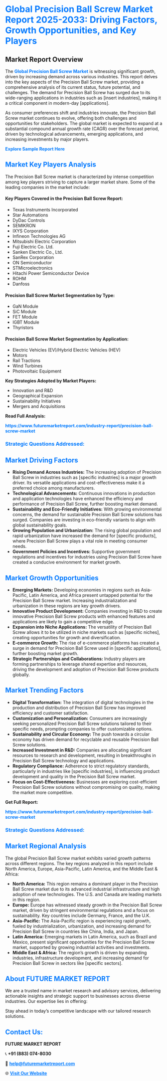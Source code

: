 <h1 style="color: #007BFF;">Global Precision Ball Screw Market Report 2025-2033: Driving Factors, Growth Opportunities, and Key Players</h1>

<section id="overview">
<h2>Market Report Overview</h2>
<p>The <a href="https://www.futuremarketreport.com/industry-report/precision-ball-screw-market" style="color: #007BFF; text-decoration: none;"><strong>Global Precision Ball Screw Market</strong></a> is witnessing significant growth, driven by increasing demand across various industries. This report delves into the key aspects of the Precision Ball Screw market, providing a comprehensive analysis of its current status, future potential, and challenges. The demand for Precision Ball Screw has surged due to its wide-ranging applications in industries such as [insert industries], making it a critical component in modern-day [applications].</p>
<p>As consumer preferences shift and industries innovate, the Precision Ball Screw market continues to evolve, offering both challenges and opportunities for stakeholders. The global market is expected to expand at a substantial compound annual growth rate (CAGR) over the forecast period, driven by technological advancements, emerging applications, and increasing investments by major players.</p>
</section>

<section id="overview">
<p><a href="https://www.futuremarketreport.com/request-sample/reportId=36970" style="color: #007BFF; text-decoration: none;"><strong>Explore Sample Report Here</strong></a></p>
</section>

<section id="key-players">
<h2 style="color: #007BFF;">Market Key Players Analysis</h2>
<p>The Precision Ball Screw market is characterized by intense competition among key players striving to capture a larger market share. Some of the leading companies in the market include:</p>
<h4>Key Players Covered in the Precision Ball Screw Report:</h4>
<ul><li>Texas Instruments Incorporated</li><li>Star Automations</li><li>DyDac Controls</li><li>SEMIKRON</li><li>IXYS Corporation</li><li>Infineon Technologies AG</li><li>Mitsubishi Electric Corporation</li><li>Fuji Electric Co. Ltd.</li><li>Sanken Electric Co., Ltd.</li><li>SanRex Corporation</li><li>ON Semiconductor</li><li>STMicroelectronics</li><li>Hitachi Power Semiconductor Device</li><li>ROHM</li><li>Danfoss</li></ul>
<h4>Precision Ball Screw Market Segmentation by Type:</h4>
<ul><li>GaN Module</li><li>SiC Module</li><li>FET Module</li><li>IGBT Module</li><li>Thyristors</li></ul>

<h4>Precision Ball Screw Market Segmentation by Application:</h4>
<ul><li>Electric Vehicles (EV)/Hybrid Electric Vehicles (HEV)</li><li>Motors</li><li>Rail Tractions</li><li>Wind Turbines</li><li>Photovoltaic Equipment</li></ul>
<p><strong>Key Strategies Adopted by Market Players:</strong></p>
<ul>
<li>Innovation and R&D</li>
<li>Geographical Expansion</li>
<li>Sustainability Initiatives</li>
<li>Mergers and Acquisitions</li>
</ul>
</section>

<section>
<p><strong>Read Full Analysis: </strong></p><a href="https://www.futuremarketreport.com/industry-report/precision-ball-screw-market" style="color: #007BFF; text-decoration: none;"><strong>https://www.futuremarketreport.com/industry-report/precision-ball-screw-market</strong></a>
<h3 style="color: #007BFF;">Strategic Questions Addressed:</h3>
</section>

<section id="driving-factors">
<h2 style="color: #007BFF;">Market Driving Factors</h2>
<ul>
<li><strong>Rising Demand Across Industries:</strong> The increasing adoption of Precision Ball Screw in industries such as [specific industries] is a major growth driver. Its versatile applications and cost-effectiveness make it a preferred choice among manufacturers.</li>
<li><strong>Technological Advancements:</strong> Continuous innovations in production and application technologies have enhanced the efficiency and performance of Precision Ball Screw, further boosting market demand.</li>
<li><strong>Sustainability and Eco-Friendly Initiatives:</strong> With growing environmental concerns, the demand for sustainable Precision Ball Screw solutions has surged. Companies are investing in eco-friendly variants to align with global sustainability goals.</li>
<li><strong>Growing Population and Urbanization:</strong> The rising global population and rapid urbanization have increased the demand for [specific products], where Precision Ball Screw plays a vital role in meeting consumer needs.</li>
<li><strong>Government Policies and Incentives:</strong> Supportive government regulations and incentives for industries using Precision Ball Screw have created a conducive environment for market growth.</li>
</ul>
</section>

<section id="growth-opportunities">
<h2 style="color: #007BFF;">Market Growth Opportunities</h2>
<ul>
<li><strong>Emerging Markets:</strong> Developing economies in regions such as Asia-Pacific, Latin America, and Africa present untapped potential for the Precision Ball Screw market. Increasing industrialization and urbanization in these regions are key growth drivers.</li>
<li><strong>Innovative Product Development:</strong> Companies investing in R&D to create innovative Precision Ball Screw products with enhanced features and applications are likely to gain a competitive edge.</li>
<li><strong>Expansion into Niche Applications:</strong> The versatility of Precision Ball Screw allows it to be utilized in niche markets such as [specific niches], creating opportunities for growth and diversification.</li>
<li><strong>E-commerce Growth:</strong> The rise of e-commerce platforms has created a surge in demand for Precision Ball Screw used in [specific applications], further boosting market growth.</li>
<li><strong>Strategic Partnerships and Collaborations:</strong> Industry players are forming partnerships to leverage shared expertise and resources, driving the development and adoption of Precision Ball Screw products globally.</li>
</ul>
</section>

<section id="trending-factors">
<h2 style="color: #007BFF;">Market Trending Factors</h2>
<ul>
<li><strong>Digital Transformation:</strong> The integration of digital technologies in the production and distribution of Precision Ball Screw has improved efficiency and customer satisfaction.</li>
<li><strong>Customization and Personalization:</strong> Consumers are increasingly seeking personalized Precision Ball Screw solutions tailored to their specific needs, prompting companies to offer customizable options.</li>
<li><strong>Sustainability and Circular Economy:</strong> The push towards a circular economy has driven demand for recyclable and reusable Precision Ball Screw solutions.</li>
<li><strong>Increased Investment in R&D:</strong> Companies are allocating significant resources to research and development, resulting in breakthroughs in Precision Ball Screw technology and applications.</li>
<li><strong>Regulatory Compliance:</strong> Adherence to strict regulatory standards, particularly in industries like [specific industries], is influencing product development and quality in the Precision Ball Screw market.</li>
<li><strong>Focus on Cost-Effectiveness:</strong> Businesses are exploring cost-efficient Precision Ball Screw solutions without compromising on quality, making the market more competitive.</li>
</ul>
</section>

<section>
<p><strong>Get Full Report: </strong></p><a href="https://www.futuremarketreport.com/industry-report/precision-ball-screw-market" style="color: #007BFF; text-decoration: none;"><strong>https://www.futuremarketreport.com/industry-report/precision-ball-screw-market</strong></a>
<h3 style="color: #007BFF;">Strategic Questions Addressed:</h3>
</section>


<section id="regional-analysis">
<h2 style="color: #007BFF;">Market Regional Analysis</h2>
<p>The global Precision Ball Screw market exhibits varied growth patterns across different regions. The key regions analyzed in this report include North America, Europe, Asia-Pacific, Latin America, and the Middle East & Africa:</p>
<ul>
<li><strong>North America:</strong> This region remains a dominant player in the Precision Ball Screw market due to its advanced industrial infrastructure and high adoption of new technologies. The U.S. and Canada are leading markets in this region.</li>
<li><strong>Europe:</strong> Europe has witnessed steady growth in the Precision Ball Screw market, driven by stringent environmental regulations and a focus on sustainability. Key countries include Germany, France, and the U.K.</li>
<li><strong>Asia-Pacific:</strong> The Asia-Pacific region is experiencing rapid growth, fueled by industrialization, urbanization, and increasing demand for Precision Ball Screw in countries like China, India, and Japan.</li>
<li><strong>Latin America:</strong> Emerging markets in Latin America, such as Brazil and Mexico, present significant opportunities for the Precision Ball Screw market, supported by growing industrial activities and investments.</li>
<li><strong>Middle East & Africa:</strong> The region’s growth is driven by expanding industries, infrastructure development, and increasing demand for Precision Ball Screw in sectors like [specific sectors].</li>
</ul>
</section>

<footer>
<h2 style="color: #007BFF;">About FUTURE MARKET REPORT</h2>
<p>We are a trusted name in market research and advisory services, delivering actionable insights and strategic support to businesses across diverse industries. Our expertise lies in offering:</p>

<p>Stay ahead in today’s competitive landscape with our tailored research solutions.</p>

<h2 style="color: #007BFF;">Contact Us:</h2>
<p><strong>FUTURE MARKET REPORT</strong></p>
<p>📞 <strong>+91 (883) 074-8030</strong></p>
<p>📧 <strong><a href="mailto:help@futuremarketreport.com" style="color: #007BFF;">help@futuremarketreport.com</a></strong></p>
<p>🌐 <strong><a href="https://www.futuremarketreport.com/" style="color: #007BFF;">Visit Our Website</a></strong></p>
</footer>